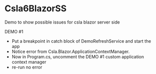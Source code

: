 # Csla6BlazorSS
Demo to show possible issues for csla blazor server side


DEMO #1
- Put a breakpoint in catch block of DemoRefreshService and start the app
- Notice error from Csla.Blazor.ApplicationContextManager.
- Now in Program.cs, uncomment the DEMO #1 custom application context manager 
- re-run no error
